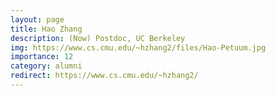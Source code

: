 ```yaml
---
layout: page
title: Hao Zhang
description: (Now) Postdoc, UC Berkeley
img: https://www.cs.cmu.edu/~hzhang2/files/Hao-Petuum.jpg
importance: 12
category: alumni
redirect: https://www.cs.cmu.edu/~hzhang2/
---
```

